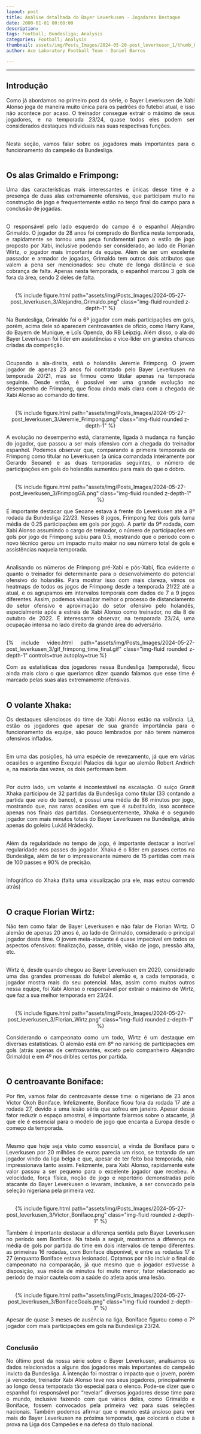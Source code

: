 ```yaml
---
layout: post
title: Análise detalhada do Bayer Leverkusen - Jogadores Destaque
date: 2000-01-01 00:00:00
description:
tags: Football; Bundesliga; Analysis
categories: Football; Analysis
thumbnail: assets/img/Posts_Images/2024-05-20-post_leverkusen_1/thumb_bayer.png
author: Ace Laboratory Football Team - Daniel Barros

---
```


---

<h2>Introdução</h2>

<div style="text-align: justify">

Como já abordamos no primeiro post da série, o Bayer Leverkusen de Xabi Alonso joga de maneira muito única para os padrões do futebol atual, e isso não acontece por acaso. O treinador consegue extrair o máximo de seus jogadores, e na temporada 23/24, quase todos eles podem ser considerados destaques individuais nas suas respectivas funções.<br/><br/>

Nesta seção, vamos falar sobre os jogadores mais importantes para o funcionamento do campeão da Bundesliga.<br/><br/>

<h2>Os alas Grimaldo e Frimpong:</h2>

Uma das características mais interessantes e únicas desse time é a presença de duas alas extremamente ofensivas, que participam muito na construção de jogo e frequentemente estão no terço final do campo para a conclusão de jogadas.<br/><br/>

O responsável pelo lado esquerdo do campo é o espanhol Alejandro Grimaldo. O jogador de 28 anos foi comprado do Benfica nesta temporada, e rapidamente se tornou uma peça fundamental para o estilo de jogo proposto por Xabi, inclusive podendo ser considerado, ao lado de Florian Wirtz, o jogador mais importante da equipe. Além de ser um excelente passador e armador de jogadas, Grimaldo tem outros dois atributos que valem a pena ser mencionados: seu chute de longa distância e sua cobrança de falta. Apenas nesta temporada, o espanhol marcou 3 gols de fora da área, sendo 2 deles de falta.<br/><br/>

<div style="width: 100%; margin: 0 auto; text-align: center;">
{% include figure.html path="assets/img/Posts_Images/2024-05-27-post_leverkusen_3/Alejandro_Grimaldo.png" class="img-fluid rounded z-depth-1" %}
</div>


Na Bundesliga, Grimaldo foi o 6º jogador com mais participações em gols, porém, acima dele só aparecem centroavantes de ofício, como Harry Kane, do Bayern de Munique, e Loïs Openda, do RB Leipzig. Além disso, o ala do Bayer Leverkusen foi líder em assistências e vice-líder em grandes chances criadas da competição.<br/><br/>

Ocupando a ala-direita, está o holandês Jeremie Frimpong. O jovem jogador de apenas 23 anos foi contratado pelo Bayer Leverkusen na temporada 20/21, mas se firmou como titular apenas na temporada seguinte. Desde então, é possível ver uma grande evolução no desempenho de Frimpong, que ficou ainda mais clara com a chegada de Xabi Alonso ao comando do time.<br/><br/>

<div style="width: 100%; margin: 0 auto; text-align: center;">
{% include figure.html path="assets/img/Posts_Images/2024-05-27-post_leverkusen_3/Jeremie_Frimpong.png" class="img-fluid rounded z-depth-1" %}
</div>

A evolução no desempenho está, claramente, ligada à mudança na função do jogador, que passou a ser mais ofensivo com a chegada do treinador espanhol. Podemos observar que, comparando a primeira temporada de Frimpong como titular no Leverkusen (a única comandada inteiramente por Gerardo Seoane) e as duas temporadas seguintes, o número de participações em gols do holandês aumentou para mais do que o dobro.<br/><br/>

<div style="width: 100%; margin: 0 auto; text-align: center;">
{% include figure.html path="assets/img/Posts_Images/2024-05-27-post_leverkusen_3/FrimpogGA.png" class="img-fluid rounded z-depth-1" %}
</div>

É importante destacar que Seoane estava à frente do Leverkusen até a 8ª rodada da Bundesliga 22/23. Nesses 8 jogos, Frimpong fez dois gols (uma média de 0.25 participações em gols por jogo). A partir da 9ª rodada, com Xabi Alonso assumindo o cargo de treinador, o número de participações em gols por jogo de Frimpong subiu para 0.5, mostrando que o período com o novo técnico gerou um impacto muito maior no seu número total de gols e assistências naquela temporada.<br/><br/>

Analisando os números de Frimpong pré-Xabi e pós-Xabi, fica evidente o quanto o treinador foi determinante para o desenvolvimento do potencial ofensivo do holandês. Para mostrar isso com mais clareza, vimos os heatmaps de todos os jogos de Frimpong desde a temporada 21/22 até a atual, e os agrupamos em intervalos temporais com dados de 7 a 9 jogos diferentes. Assim, podemos visualizar melhor o processo de distanciamento do setor ofensivo e aproximação do setor ofensivo pelo holandês, especialmente após a estreia de Xabi Alonso como treinador, no dia 8 de outubro de 2022. É interessante observar, na temporada 23/24, uma ocupação intensa no lado direito da grande área do adversário.<br/><br/>

{% include video.html path="assets/img/Posts_Images/2024-05-27-post_leverkusen_3/gif_frimpong_time_final.gif" class="img-fluid rounded z-depth-1" controls=true autoplay=true %}

Com as estatísticas dos jogadores nessa Bundesliga (temporada), ficou ainda mais claro o que queríamos dizer quando falamos que esse time é marcado pelas suas alas extremamente ofensivas.<br/><br/>

<h2>O volante Xhaka:</h2>

Os destaques silenciosos do time de Xabi Alonso estão na volância. Lá, estão os jogadores que apesar de sua grande importância para o funcionamento da equipe, são pouco lembrados por não terem números ofensivos inflados.<br/><br/>

Em uma das posições, há uma espécie de revezamento, já que em várias ocasiões o argentino Exequiel Palacios dá lugar ao alemão Robert Andrich e, na maioria das vezes, os dois performam bem.<br/><br/>

Por outro lado, um volante é incontestável na escalação. O suíço Granit Xhaka participou de 32 partidas da Bundesliga como titular (33 contando a partida que veio do banco), e possui uma média de 86 minutos por jogo, mostrando que, nas raras ocasiões em que é substituído, isso acontece apenas nos finais das partidas. Consequentemente, Xhaka é o segundo jogador com mais minutos totais do Bayer Leverkusen na Bundesliga, atrás apenas do goleiro Lukáš Hrádecký.<br/><br/>

Além da regularidade no tempo de jogo, é importante destacar a incrível regularidade nos passes do jogador. Xhaka é o líder em passes certos na Bundesliga, além de ter o impressionante número de 15 partidas com mais de 100 passes e 90% de precisão.<br/><br/>

Infográfico do Xhaka (falta uma visualização pra ele, mas estou correndo atrás)<br/><br/>

<h2>O craque Florian Wirtz:</h2>

Não tem como falar de Bayer Leverkusen e não falar de Florian Wirtz. O alemão de apenas 20 anos é, ao lado de Grimaldo, considerado o principal jogador deste time. O jovem meia-atacante é quase impecável em todos os aspectos ofensivos: finalização, passe, drible, visão de jogo, pressão alta, etc.<br/><br/>

Wirtz é, desde quando chegou ao Bayer Leverkusen em 2020, considerado uma das grandes promessas do futebol alemão e, a cada temporada, o jogador mostra mais do seu potencial. Mas, assim como muitos outros nessa equipe, foi Xabi Alonso o responsável por extrair o máximo de Wirtz, que faz a sua melhor temporada em 23/24.<br/><br/>

<div style="width: 100%; margin: 0 auto; text-align: center;">
{% include figure.html path="assets/img/Posts_Images/2024-05-27-post_leverkusen_3/Florian_Wirtz.png" class="img-fluid rounded z-depth-1" %}
</div>

Considerando o campeonato como um todo, Wirtz é um destaque em diversas estatísticas. O alemão está em 8º no ranking de participações em gols (atrás apenas de centroavantes, exceto pelo companheiro Alejandro Grimaldo) e em 4º nos dribles certos por partida.<br/><br/>

<h2>O centroavante Boniface:</h2>

Por fim, vamos falar do centroavante desse time: o nigeriano de 23 anos Victor Okoh Boniface. Infelizmente, Boniface ficou fora da rodada 17 até a rodada 27, devido a uma lesão séria que sofreu em janeiro. Apesar desse fator reduzir o espaço amostral, é importante falarmos sobre o atacante, já que ele é essencial para o modelo de jogo que encanta a Europa desde o começo da temporada.<br/><br/>

Mesmo que hoje seja visto como essencial, a vinda de Boniface para o Leverkusen por 20 milhões de euros parecia um risco, se tratando de um jogador vindo da liga belga e que, apesar de ter feito boa temporada, não impressionava tanto assim. Felizmente, para Xabi Alonso, rapidamente este valor passou a ser pequeno para o excelente jogador que recebeu. A velocidade, força física, noção de jogo e repertório demonstradas pelo atacante do Bayer Leverkusen o levaram, inclusive, a ser convocado pela seleção nigeriana pela primeira vez.<br/><br/>

<div style="width: 100%; margin: 0 auto; text-align: center;">
{% include figure.html path="assets/img/Posts_Images/2024-05-27-post_leverkusen_3/Victor_Boniface.png" class="img-fluid rounded z-depth-1" %}
</div>

Também é importante destacar a diferença sentida pelo Bayer Leverkusen no período sem Boniface. Na tabela a seguir, mostramos a diferença na média de gols por partida do time em dois intervalos de tempo diferentes: as primeiras 16 rodadas, com Boniface disponível, e entre as rodadas 17 e 27 (enquanto Boniface estava lesionado). Optamos por não incluir o final do campeonato na comparação, já que mesmo que o jogador estivesse à disposição, sua média de minutos foi muito menor, fator relacionado ao período de maior cautela com a saúde do atleta após uma lesão.<br/><br/>

<div style="width: 100%; margin: 0 auto; text-align: center;">
{% include figure.html path="assets/img/Posts_Images/2024-05-27-post_leverkusen_3/BonifaceGoals.png" class="img-fluid rounded z-depth-1" %}
</div>

Apesar de quase 3 meses de ausência na liga, Boniface figurou como o 7º jogador com mais participações em gols na Bundesliga 23/24.<br/><br/>

<h3>Conclusão</h3>

No último post da nossa série sobre o Bayer Leverkusen, analisamos os dados relacionados a alguns dos jogadores mais importantes do campeão invicto da Bundesliga. A intenção foi mostrar o impacto que o jovem, porém já vencedor, treinador Xabi Alonso teve nos seus jogadores, principalmente ao longo dessa temporada tão especial para o elenco. Pode-se dizer que o espanhol foi responsável por “revelar” diversos jogadores desse time para o mundo, inclusive fazendo com que vários deles, como Grimaldo e Boniface, fossem convocados pela primeira vez para suas seleções nacionais. Também podemos afirmar que o mundo está ansioso para ver mais do Bayer Leverkusen na próxima temporada, que colocará o clube à prova na Liga dos Campeões e na defesa do título nacional.<br/><br/>

</div>
